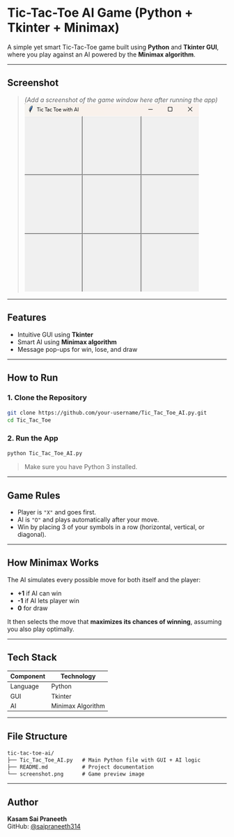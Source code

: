 # Tic-Tac-Toe AI Game (Python + Tkinter + Minimax)

A simple yet smart Tic-Tac-Toe game built using **Python** and **Tkinter GUI**, where you play against an AI powered by the **Minimax algorithm**.

---

## Screenshot

> *(Add a screenshot of the game window here after running the app)*  
> ![Game Screenshot](screenshot.png)

---

## Features

- Intuitive GUI using **Tkinter**
- Smart AI using **Minimax algorithm**
- Message pop-ups for win, lose, and draw

---

## How to Run

### 1. **Clone the Repository**
```bash
git clone https://github.com/your-username/Tic_Tac_Toe_AI.py.git
cd Tic_Tac_Toe
```

### 2. **Run the App**
```bash
python Tic_Tac_Toe_AI.py
```

> Make sure you have Python 3 installed.

---

## Game Rules

- Player is `"X"` and goes first.
- AI is `"O"` and plays automatically after your move.
- Win by placing 3 of your symbols in a row (horizontal, vertical, or diagonal).

---

## How Minimax Works

The AI simulates every possible move for both itself and the player:
- **+1** if AI can win  
- **-1** if AI lets player win  
- **0** for draw  

It then selects the move that **maximizes its chances of winning**, assuming you also play optimally.

---

## Tech Stack

| Component | Technology |
|----------|-------------|
| Language | Python |
| GUI      | Tkinter |
| AI       | Minimax Algorithm |

---

## File Structure

```
tic-tac-toe-ai/
├── Tic_Tac_Toe_AI.py   # Main Python file with GUI + AI logic
├── README.md           # Project documentation
└── screenshot.png      # Game preview image
```

---

## Author

**Kasam Sai Praneeth**  
GitHub: [@saipraneeth314](https://github.com/saipraneeth314)
